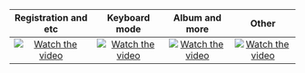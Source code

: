 Registration and etc     |  Keyboard mode    | Album and more | Other                                           
:-----------------------:|:-----------------:|:--------------:|:------:
[![Watch the video](https://disspaun.ru/static/1preview.png)](https://disspaun.ru/static/1test.mp4)|[![Watch the video](https://disspaun.ru/static/2preview.png)](https://disspaun.ru/static/2test.mp4)|[![Watch the video](https://disspaun.ru/static/3preview.png)](https://disspaun.ru/static/3test.mp4)|[![Watch the video](https://disspaun.ru/static/4preview.png)](https://disspaun.ru/static/4test.mp4)

